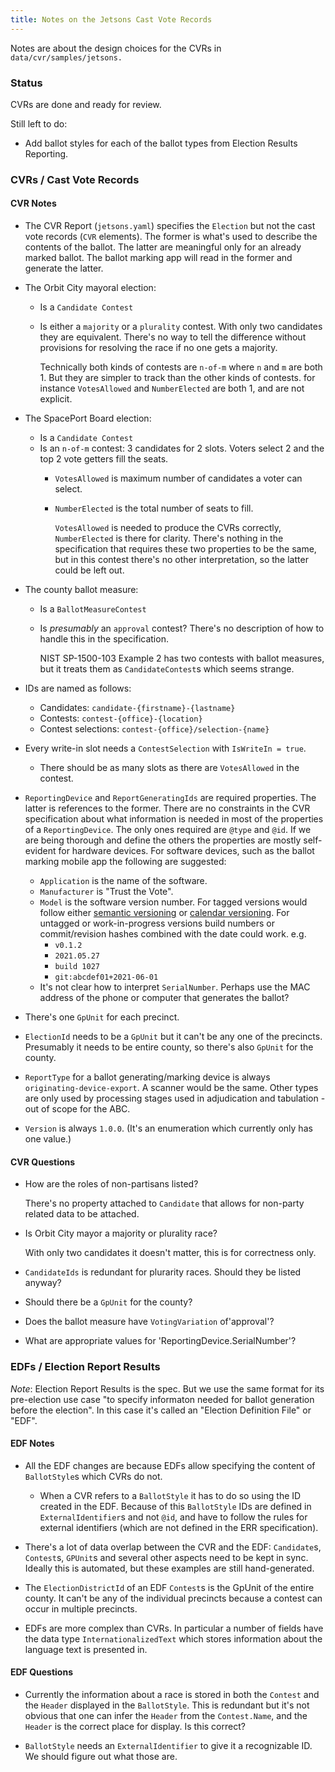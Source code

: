 ```yaml
---
title: Notes on the Jetsons Cast Vote Records
---
```


Notes are about the design choices for the CVRs in `data/cvr/samples/jetsons.`

### Status

CVRs are done and ready for review.

Still left to do:

- Add ballot styles for each of the ballot types from Election Results Reporting.

### CVRs / Cast Vote Records

#### CVR Notes

- The CVR Report (`jetsons.yaml`) specifies the `Election` but not the cast vote records (`CVR` elements). The former is what's used to describe the contents of the ballot. The latter are meaningful only for an already marked ballot. The ballot marking app will read in the former and generate the latter.

- The Orbit City mayoral election:
    - Is a `Candidate Contest`
    - Is either a `majority` or a `plurality` contest. With only two candidates they are equivalent. There's no way to tell the difference without provisions for resolving the race if no one gets a majority.
        
        Technically both kinds of contests are `n-of-m` where `n` and `m` are both 1. But they are simpler to track than the other kinds of contests. for instance `VotesAllowed` and `NumberElected` are both 1, and are not explicit.

- The SpacePort Board election:
    - Is a `Candidate Contest`
    - Is an `n-of-m` contest: 3 candidates for 2 slots. Voters select 2 and the top 2 vote getters fill the seats.
        - `VotesAllowed` is maximum number of candidates a voter can select.
        - `NumberElected` is the total number of seats to fill.

            `VotesAllowed` is needed to produce the CVRs correctly, `NumberElected` is there for clarity. There's nothing in the specification that requires these two properties to be the same, but in this contest there's no other interpretation, so the latter could be left out.

- The county ballot measure:
    - Is a `BallotMeasureContest`
    - Is _presumably_ an `approval` contest? There's no description of how to handle this in the specification.
        
        NIST SP-1500-103 Example 2 has two contests with ballot measures, but it treats them as `CandidateContest`s which seems strange.

- IDs are named as follows:
    - Candidates: `candidate-{firstname}-{lastname}`
    - Contests: `contest-{office}-{location}`
    - Contest selections: `contest-{office}/selection-{name}`

- Every write-in slot needs a `ContestSelection` with `IsWriteIn = true`.
  - There should be as many slots as there are `VotesAllowed` in the contest.

- `ReportingDevice` and `ReportGeneratingIds` are required properties. The latter is references to the former. There are no constraints in the CVR specification about what information is needed in most of the properties of a `ReportingDevice`. The only ones required are `@type` and `@id`. If we are being thorough and define the others the properties are mostly self-evident for hardware devices. For software devices, such as the ballot marking mobile app the following are suggested:
    - `Application` is the name of the software.
    - `Manufacturer` is "Trust the Vote".
    - `Model` is the software version number. For tagged versions would follow either [semantic versioning](https://semver.org) or [calendar versioning](https://calver.org). For untagged or work-in-progress versions build numbers or commit/revision hashes combined with the date could work.
    e.g.
        - `v0.1.2`
        - `2021.05.27`
        - `build 1027`
        - `git:abcdef01+2021-06-01`
    - It's not clear how to interpret `SerialNumber`. Perhaps use the MAC address of the phone or computer that generates the ballot?

- There's one `GpUnit` for each precinct.

- `ElectionId` needs to be a `GpUnit` but it can't be any one of the precincts. Presumably it needs to be entire county, so there's also `GpUnit` for the county.

- `ReportType` for a ballot generating/marking device is always `originating-device-export`. A scanner would be the same. Other types are only used by processing stages used in adjudication and tabulation - out of scope for the ABC.

- `Version` is always `1.0.0`. (It's an enumeration which currently only has one value.)

#### CVR Questions

- How are the roles of non-partisans listed?

    There's no property attached to `Candidate` that allows for non-party related data to be attached.

- Is Orbit City mayor a majority or plurality race?

    With only two candidates it doesn't matter, this is for correctness only.

- `CandidateIds` is redundant for plurarity races. Should they be listed anyway?

- Should there be a `GpUnit` for the county?

- Does the ballot measure have `VotingVariation` of'approval'?

- What are appropriate values for 'ReportingDevice.SerialNumber'?

### EDFs / Election Report Results

*Note*: Election Report Results is the spec. But we use the same format for its pre-election use case "to specify informaton needed for ballot generation before the election". In this case it's called an "Election Definition File" or "EDF".

#### EDF Notes

- All the EDF changes are because EDFs allow specifying the content of `BallotStyle`s which CVRs do not.
    - When a CVR refers to a `BallotStyle` it has to do so using the ID created in the EDF. Because of this `BallotStyle` IDs are defined in `ExternalIdentifier`s and not `@id`, and have to follow the rules for external identifiers (which are not defined in the ERR specification).

- There's a lot of data overlap between the CVR and the EDF: `Candidate`s, `Contest`s, `GPUnit`s and several other aspects need to be kept in sync. Ideally this is automated, but these examples are still hand-generated.

- The `ElectionDistrictId` of an EDF `Contest`s is the GpUnit of the entire county. It can't be any of the individual precincts because a contest can occur in multiple precincts.

- EDFs are more complex than CVRs. In particular a number of fields have the data type `InternationalizedText` which stores information about the language text is presented in.

#### EDF Questions

- Currently the information about a race is stored in both the `Contest` and the `Header` displayed in the `BallotStyle`. This is redundant but it's not obvious that one can infer the `Header` from the `Contest.Name`, and the `Header` is the correct place for display. Is this correct?

- `BallotStyle` needs an `ExternalIdentifier` to give it a recognizable ID. We should figure out what those are.
